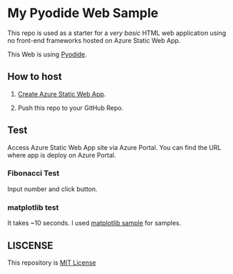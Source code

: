 # My Pyodide Web Sample

This repo is used as a starter for a _very basic_ HTML web application using no front-end frameworks hosted on Azure Static Web App.

This Web is using [Pyodide](https://pyodide.readthedocs.io/en/latest/using_pyodide_from_javascript.html). 

## How to host 

1. [Create Azure Static Web App](https://docs.microsoft.com/en-us/azure/static-web-apps/getting-started?tabs=vanilla-javascript).

2. Push this repo to your GitHub Repo.

## Test

Access Azure Static Web App site via Azure Portal. You can find the URL where app is deploy on Azure Portal.

### Fibonacci Test

Input number and click button.

### matplotlib test

It takes ~10 seconds. I used [matplotlib sample](https://matplotlib.org/) for samples.

## LISCENSE

This repository is [MIT License](LICENSE.md) 
